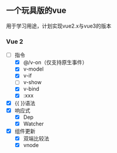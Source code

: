 ## 一个玩具版的vue

用于学习用途，计划实现vue2.x与vue3的版本

### Vue 2

- [ ] 指令
    - [x] @/v-on（仅支持原生事件）
    - [x] v-model
    - [x] v-if
    - [ ] v-show
    - [x] v-bind
    - [x] :xxx
- [x] {{ }}语法
- [x] 响应式
    - [x] Dep
    - [x] Watcher
- [x] 组件更新
    - [x] 双端比较法
    - [x] vnode
